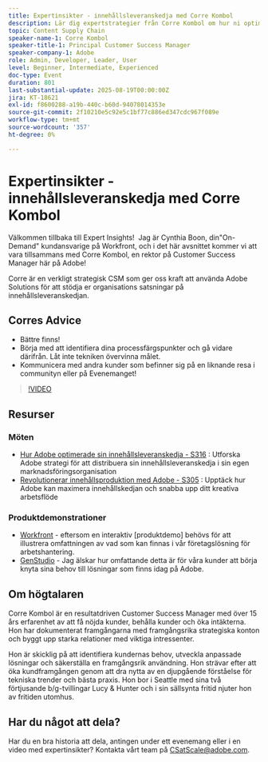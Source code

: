 ```yaml
---
title: Expertinsikter - innehållsleveranskedja med Corre Kombol
description: Lär dig expertstrategier från Corre Kombol om hur ni optimerar er innehållsleveranskedja med Adobe lösningar. Öka effektiviteten, samarbetet och resultaten.
topic: Content Supply Chain
speaker-name-1: Corre Kombol
speaker-title-1: Principal Customer Success Manager
speaker-company-1: Adobe
role: Admin, Developer, Leader, User
level: Beginner, Intermediate, Experienced
doc-type: Event
duration: 801
last-substantial-update: 2025-08-19T00:00:00Z
jira: KT-18621
exl-id: f8600288-a19b-440c-b60d-94078014353e
source-git-commit: 2f10210e5c92e5c1bf77c886ed347cdc967f089e
workflow-type: tm+mt
source-wordcount: '357'
ht-degree: 0%

---
```


# Expertinsikter - innehållsleveranskedja med Corre Kombol

Välkommen tillbaka till Expert Insights!  Jag är Cynthia Boon, din&quot;On-Demand&quot; kundansvarige på Workfront, och i det här avsnittet kommer vi att vara tillsammans med Corre Kombol, en rektor på Customer Success Manager här på Adobe!  

Corre är en verkligt strategisk CSM som ger oss kraft att använda Adobe Solutions för att stödja er organisations satsningar på innehållsleveranskedjan. 

## Corres Advice

* Bättre finns! 
* Börja med att identifiera dina processfärgspunkter och gå vidare därifrån. Låt inte tekniken övervinna målet.
* Kommunicera med andra kunder som befinner sig på en liknande resa i communityn eller på Evenemanget! 

>[!VIDEO](https://video.tv.adobe.com/v/3469998/?learn=on&enablevpops&captions=swe)

## Resurser

### Möten

* [Hur Adobe optimerade sin innehållsleveranskedja - S316](https://business.adobe.com/se/summit/2024/sessions/how-adobe-optimized-its-content-supply-chain-s316.html) : Utforska Adobe strategi för att distribuera sin innehållsleveranskedja i sin egen marknadsföringsorganisation 
* [Revolutionerar innehållsproduktion med Adobe - S305](https://business.adobe.com/se/summit/2024/sessions/revolutionizing-content-production-with-adobe-s305.html) : Upptäck hur Adobe kan maximera innehållskedjan och snabba upp ditt kreativa arbetsflöde 

### Produktdemonstrationer

* [Workfront](https://business.adobe.com/se/product-demos/workfront/interactive-tour.html) - eftersom en interaktiv [produktdemo] behövs för att illustrera omfattningen av vad som kan finnas i vår företagslösning för arbetshantering.  
* [GenStudio](https://business.adobe.com/resources/sdk/getting-started-with-adobe-genstudio.html) - Jag älskar hur omfattande detta är för våra kunder att börja knyta sina behov till lösningar som finns idag på Adobe.

## Om högtalaren 

Corre Kombol är en resultatdriven Customer Success Manager med över 15 års erfarenhet av att få nöjda kunder, behålla kunder och öka intäkterna. Hon har dokumenterat framgångarna med framgångsrika strategiska konton och byggt upp starka relationer med viktiga intressenter.

Hon är skicklig på att identifiera kundernas behov, utveckla anpassade lösningar och säkerställa en framgångsrik användning. Hon strävar efter att öka kundframgången genom att dra nytta av en djupgående förståelse för tekniska trender och bästa praxis. Hon bor i Seattle med sina två förtjusande b/g-tvillingar Lucy &amp; Hunter och i sin sällsynta fritid njuter hon av fritiden utomhus. 

## Har du något att dela?

Har du en bra historia att dela, antingen under ett evenemang eller i en video med expertinsikter? Kontakta vårt team på [CSatScale@adobe.com](mailto:CSatScale@adobe.com).
